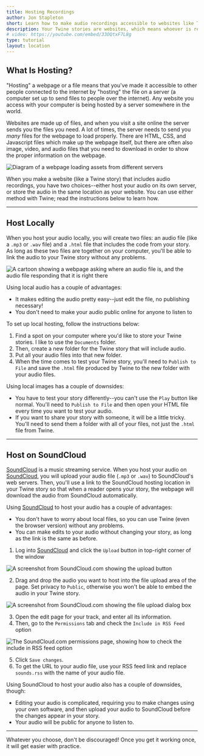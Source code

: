 ```yaml
---
title: Hosting Recordings
author: Jon Stapleton
short: Learn how to make audio recordings accessible to websites like Twine stories.
description: Your Twine stories are websites, which means whoever is reading them needs to download the whole story (including all its images, video, and audio) when they want to read it. In order for them to get access to audio you want to include in the story, you'll need to host that audio on a web server. This tutorial shows you how.
# video: https://youtube.com/embed/33OQtxF7L8g
type: tutorial
layout: location
---
```


## What Is Hosting?

"Hosting" a webpage or a file means that you've made it accessible to other people connected to the internet by "hosting" the file on a server (a computer set up to send files to people over the internet). Any website you access with your computer is being hosted by a server somewhere in the world.

Websites are made up of files, and when you visit a site online the server sends you the files you need. A lot of times, the server needs to send you *many* files for the webpage to load properly. There are HTML, CSS, and Javascript files which make up the webpage itself, but there are often also image, video, and audio files that you need to download in order to show the proper information on the webpage.

![Diagram of a webpage loading assets from different servers](TODO:)

When you make a website (like a Twine story) that includes audio recordings, you have two choices--either host your audio on its own server, or store the audio in the same location as your website. You can use either method with Twine; read the instructions below to learn how.

---

## Host Locally

When you host your audio locally, you will create two files: an audio file (like a `.mp3` or `.wav` file) and a `.html` file that includes the code from your story. As long as these two files are together on your computer, you'll be able to link the audio to your Twine story without any problems.

![A cartoon showing a webpage asking where an audio file is, and the audio file responding that it is right there](TODO:)

Using local audio has a couple of advantages:

* It makes editing the audio pretty easy--just edit the file, no publishing necessary!
* You don't need to make your audio public online for anyone to listen to

To set up local hosting, follow the instructions below:

1. Find a spot on your computer where you'd like to store your Twine stories. I like to use the `Documents` folder. 
2. Then, create a new folder for the Twine story that will include audio.
3. Put all your audio files into that new folder.
4. When the time comes to test your Twine story, you'll need to `Publish to File` and save the `.html` file produced by Twine to the new folder with your audio files. 

Using local images has a couple of downsides:

* You have to test your story differently--you can't use the `Play` button like normal. You'll need to `Publish to File` and then open your HTML file every time you want to test your audio.
* If you want to share your story with someone, it will be a little tricky. You'll need to send them a folder with all of your files, not just the `.html` file from Twine.

---

## Host on SoundCloud

[SoundCloud](https://soundcloud.com/) is a music streaming service. When you host your audio on [SoundCloud](https://soundcloud.com/), you will upload your audio file (`.mp3` or `.wav`) to SoundCloud's web servers. Then, you'll use a link to the SoundCloud hosting location in your Twine story so that when a reader opens your story, the webpage will download the audio from SoundCloud automatically.

<!-- ![A cartoon showing a webpage asking a server to send it an audio file, with the server responding--sure!](TODO:) -->

Using [SoundCloud](https://soundcloud.com/) to host your audio has a couple of advantages:

* You don't have to worry about local files, so you can use Twine (even the browser version) without any problems.
* You can make edits to your audio without changing your story, as long as the link is the same as before.

1. Log into [SoundCloud](https://soundcloud.com/) and click the `Upload` button in top-right corner of the window

![A screenshot from SoundCloud.com showing the upload button](/soundcloud-upload.png)

2. Drag and drop the audio you want to host into the file upload area of the page. Set privacy to `Public`, otherwise you won't be able to embed the audio in your Twine story.

![A screenshot from SoundCloud.com showing the file upload dialog box](/soundcloud-file-select.png)

3. Open the edit page for your track, and enter all its information.
4. Then, go to the `Permissions` tab and check the `Include in RSS Feed` option

![The SoundCloud.com permissions page, showing how to check the include in RSS feed option](/soundcloud-rss.gif)

5. Click `Save changes`.
6. To get the URL to your audio file, use your RSS feed link and replace `sounds.rss` with the name of your audio file.
<!-- TODO: test this out -->

Using SoundCloud to host your audio also has a couple of downsides, though:

* Editing your audio is complicated, requiring you to make changes using your own software, and then upload your audio to SoundCloud before the changes appear in your story.
* Your audio will be public for anyone to listen to.

---

Whatever you choose, don't be discouraged! Once you get it working once, it will get easier with practice.